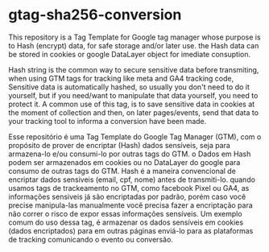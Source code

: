 # gtag-sha256-conversion
This repository is a Tag Template for Google tag manager whose purpose is to Hash (encrypt) data, for safe storage and/or later use. the Hash data can be stored in cookies or  google DataLayer object for imediate consuption.

Hash string is the common way to secure sensitive data before transmiting, when using GTM tags for tracking like meta and GA4 tracking code, Sensitive data is automatically hashed, so usually you don't need to do it yourself, but if you need/want to manipulate that data yourself, you need to protect it. A common use of this tag, is to save sensitive data in cookies at the moment of collection and then, on later pages/events, send that data to your tracking tool to informa a conversion have been made. 


Esse repositório é uma Tag Template do Google Tag Manager (GTM), com o propósito de prover de encriptar (Hash) dados sensíveis, seja para armazena-lo e/ou consumi-lo por outras tags do GTM. o Dados em Hash podem ser armazenados em cookies ou no DataLayer do google para consumo de outras tags do GTM.
Hash é a maneira convencional de encriptar dados sensiveis (email, cpf, nome) antes de transmiti-lo. quando usamos tags de trackeamento no GTM, como facebook Pixel ou GA4, as informações sensiveis já são encriptadas por padrão, porém caso você precise manipula-las manualmente você precisa fazer a encriptação para não correr o risco de expor essas informações sensíveis. 
Um exemplo comum do uso dessa tag, é armazenar os dados sensíveis em cookies (dados encriptados) para em outras páginas enviá-lo para as plataformas de tracking comunicando o evento ou conversão.
